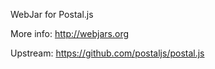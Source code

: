 WebJar for Postal.js

More info: http://webjars.org

Upstream: https://github.com/postaljs/postal.js
